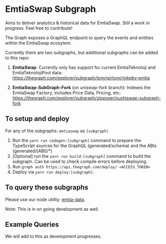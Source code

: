# EmtiaSwap Subgraph

Aims to deliver analytics & historical data for EmtiaSwap. Still a work in progress. Feel free to contribute!

The Graph exposes a GraphQL endpoint to query the events and entities within the EmtiaSwap ecosytem.

Currently there are two subgraphs, but additional subgraphs can be added to this repo:

1. **EmtiaSwap**: Currently only has support for current EmtiaTeknoloji and EmtiaTeknolojiPool data: https://thegraph.com/explorer/subgraph/tomrisirtom/rinkeby-emtia

2. **EmtiaSwap-SubGraph-Fork** (on uniswap-fork branch): Indexes the EmtiaSwap Factory, includes Price Data, Pricing, etc: https://thegraph.com/explorer/subgraph/zippoxer/sushiswap-subgraph-fork


## To setup and deploy

For any of the subgraphs: `emtiaswap` as `[subgraph]`

1. Run the `yarn run codegen:[subgraph]` command to prepare the TypeScript sources for the GraphQL (generated/schema) and the ABIs (generated/[ABI]/\*)
2. [Optional] run the `yarn run build:[subgraph]` command to build the subgraph. Can be used to check compile errors before deploying.
3. Run `graph auth https://api.thegraph.com/deploy/ <ACCESS_TOKEN>`
4. Deploy via `yarn run deploy:[subgraph]`.

## To query these subgraphs

Please use our node utility: [emtia-data](https://github.com/tomrisirtom/emtia-data).

Note: This is in on going development as well.

## Example Queries

We will add to this as development progresses.
